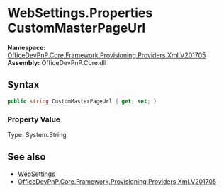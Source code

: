 # WebSettings.Properties CustomMasterPageUrl
  

**Namespace:** [OfficeDevPnP.Core.Framework.Provisioning.Providers.Xml.V201705](OfficeDevPnP.Core.Framework.Provisioning.Providers.Xml.V201705.md)  
**Assembly:** OfficeDevPnP.Core.dll  
## Syntax
```C#
public string CustomMasterPageUrl { get; set; }
```

### Property Value
Type: System.String  

## See also
- [WebSettings](OfficeDevPnP.Core.Framework.Provisioning.Providers.Xml.V201705.WebSettings.md) 
- [OfficeDevPnP.Core.Framework.Provisioning.Providers.Xml.V201705](OfficeDevPnP.Core.Framework.Provisioning.Providers.Xml.V201705.md) 
